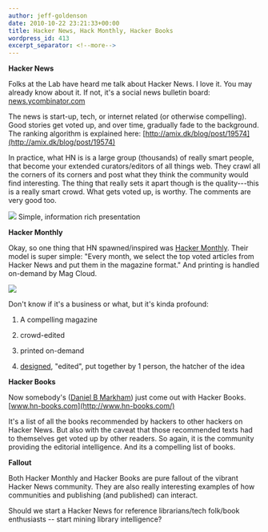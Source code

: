 ```yaml
---
author: jeff-goldenson
date: 2010-10-22 23:21:33+00:00
title: Hacker News, Hack Monthly, Hacker Books
wordpress_id: 413
excerpt_separator: <!--more-->
---
```


**Hacker News**

Folks at the Lab have heard me talk about Hacker News.  I love it.  You may already know about it.  If not, it's a social news bulletin board: [news.ycombinator.com](http://news.ycombinator.com)

<!--more-->

The news is start-up, tech, or internet related (or otherwise compelling).  Good stories get voted up, and over time, gradually fade to the background. The ranking algorithm is explained here: [http://amix.dk/blog/post/19574](http://amix.dk/blog/post/19574)

In practice, what HN is is a large group (thousands) of really smart people, that become your extended curators/editors of all things web.  They crawl all the corners of its corners and post what they think the community would find interesting.  The thing that really sets it apart though is the quality---this is a really smart crowd.  What gets voted up, is worthy.  The comments are very good too.

![](https://lil-blog-media.s3.amazonaws.com/2010/10/Screen-shot-2010-10-22-at-6.52.47-PM.png)
Simple, information rich presentation

**Hacker Monthly**

Okay, so one thing that HN spawned/inspired was [Hacker Monthly](http://www.magcloud.com/browse/Magazine/79699). Their model is super simple:  "Every month, we select the top voted articles from Hacker News and put them in the magazine format." And printing is handled on-demand by Mag Cloud.

![](https://lil-blog-media.s3.amazonaws.com/2010/10/Screen-shot-2010-10-22-at-7.00.34-PM1.png)

Don't know if it's a business or what, but it's kinda profound:

1. A compelling magazine

2. crowd-edited

3. printed on-demand

4. [designed](http://hackermonthly.posterous.com/on-designing-hacker-monthly), "edited", put together by 1 person, the hatcher of the idea

**Hacker Books**

Now somebody's ([Daniel B Markham](http://www.whattofix.com/blog/archives/2010/10/top-dozen-hacke.php))  just come out with Hacker Books. [www.hn-books.com](http://www.hn-books.com/)

It's a list of all the books recommended by hackers to other hackers on Hacker News.  But also with the caveat that those recommended texts had to themselves get voted up by other readers.  So again, it is the community providing the editorial intelligence.  And its a compelling list of books.

**Fallout**

Both Hacker Monthly and Hacker Books are pure fallout of the vibrant Hacker News community.  They are also really interesting examples of how communities and publishing (and published) can interact.

Should we start a Hacker News for reference librarians/tech folk/book enthusiasts -- start mining library intelligence?
